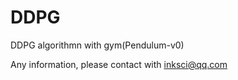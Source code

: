# DDPG

DDPG algorithmn with gym(Pendulum-v0)  

Any information, please contact with inksci@qq.com  
